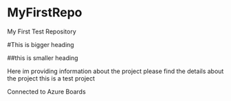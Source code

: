 # MyFirstRepo
My First Test Repository

#This is bigger heading

##this is smaller heading

Here im providing information about the project
please find the details about the project
this is a test project

Connected to Azure Boards
